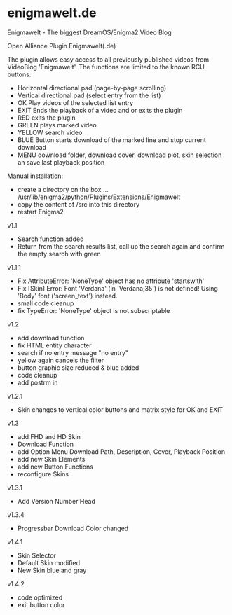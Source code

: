 # enigmawelt.de
Enigmawelt - The biggest DreamOS/Enigma2 Video Blog

Open Alliance Plugin Enigmawelt(.de)

The plugin allows easy access to all previously published videos from VideoBlog 'Enigmawelt'. The functions are limited to the known RCU buttons.

- Horizontal directional pad (page-by-page scrolling)
- Vertical directional pad (select entry from the list)
- OK Play videos of the selected list entry
- EXIT Ends the playback of a video and or exits the plugin
- RED exits the plugin
- GREEN plays marked video
- YELLOW search video
- BLUE Button starts download of the marked line and stop current download
- MENU download folder, download cover, download plot, skin selection an save last playback position

Manual installation:

- create a directory on the box ... /usr/lib/enigma2/python/Plugins/Extensions/Enigmawelt
- copy the content of /src into this directory
- restart Enigma2

v1.1
- Search function added
- Return from the search results list, call up the search again and confirm the empty search with green

v1.1.1
- Fix AttributeError: 'NoneType' object has no attribute 'startswith'
- Fix [Skin] Error: Font 'Verdana' (in 'Verdana;35') is not defined! Using 'Body' font ('screen_text') instead.
- small code cleanup
- fix TypeError: 'NoneType' object is not subscriptable

v1.2

- add download function
- fix HTML entity character
- search if no entry message "no entry"
- yellow again cancels the filter
- button graphic size reduced & blue added
- code cleanup
- add postrm in

v1.2.1
- Skin changes to vertical color buttons and matrix style for OK and EXIT

v1.3
- add FHD and HD Skin
- Download Function
- add Option Menu Download Path, Description, Cover, Playback Position
- add new Skin Elements
- add new Button Functions
- reconfigure Skins

v1.3.1
- Add Version Number Head

v1.3.4
- Progressbar Download Color changed

v1.4.1
- Skin Selector
- Default Skin modified
- New Skin blue and gray

v1.4.2
- code optimized
- exit button color
